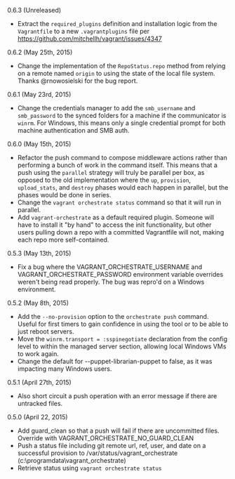 0.6.3 (Unreleased)

  - Extract the `required_plugins` definition and installation logic from the
  `Vagrantfile` to a new `.vagrantplugins` file per https://github.com/mitchellh/vagrant/issues/4347

0.6.2 (May 25th, 2015)

  - Change the implementation of the `RepoStatus.repo` method from relying on a
  remote named `origin` to using the state of the local file system. Thanks @rnowosielski
  for the bug report.

0.6.1 (May 23rd, 2015)

  - Change the credentials manager to add the `smb_username` and `smb_password` to
  the synced folders for a machine if the communicator is `winrm`. For Windows,
  this means only a single credential prompt for both machine authentication and
  SMB auth.

0.6.0 (May 15th, 2015)

  - Refactor the push command to compose middleware actions rather than performing
  a bunch of work in the command itself. This means that a push using the `parallel`
  strategy will truly be parallel per box, as opposed to the old implementation where
  the `up`, `provision`, `upload_stats`, and `destroy` phases would each happen in
  parallel, but the phases would be done in series.
  - Change the `vagrant orchestrate status` command so that it will run in parallel.
  - Add `vagrant-orchestrate` as a default required plugin. Someone will have to
  install it "by hand" to access the init functionality, but other users pulling
  down a repo with a committed Vagrantfile will not, making each repo more self-contained.

0.5.3 (May 13th, 2015)

  - Fix a bug where the VAGRANT_ORCHESTRATE_USERNAME and VAGRANT_ORCHESTRATE_PASSWORD
  environment variable overrides weren't being read properly. The bug was repro'd
  on a Windows environment.

0.5.2 (May 8th, 2015)

  - Add the `--no-provision` option to the `orchestrate push` command. Useful for
  first timers to gain confidence in using the tool or to be able to just reboot servers.
  - Move the `winrm.transport = :sspinegotiate` declaration from the config level
  to within the managed server section, allowing local Windows VMs to work again.
  - Change the default for --puppet-librarian-puppet to false, as it was impacting
  many Windows users.

0.5.1 (April 27th, 2015)

  - Also short circuit a push operation with an error message if there are untracked files.

0.5.0 (April 22, 2015)

  - Add guard_clean so that a push will fail if there are uncommitted files. Override with VAGRANT_ORCHESTRATE_NO_GUARD_CLEAN
  - Push a status file including git remote url, ref, user, and date on a successful provision to /var/status/vagrant_orchestrate (c:\programdata\vagrant_orchestrate)
  - Retrieve status using `vagrant orchestrate status`
